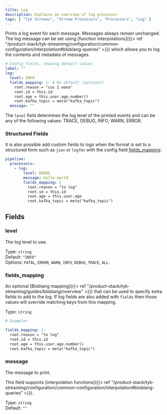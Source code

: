 ```yaml
---
title: Log
description: Explains an overview of log processor
tags: [ "Tyk Streams", "Stream Processors", "Processors", "Log" ]
---
```


Prints a log event for each message. Messages always remain unchanged. The log message can be set using [function interpolations]({{< ref "/product-stack/tyk-streaming/configuration/common-configuration/interpolation#bloblang-queries" >}}) which allows you to log the contents and metadata of messages.

```yml
# Config fields, showing default values
label: ""
log:
  level: INFO
  fields_mapping: |- # No default (optional)
    root.reason = "cus I wana"
    root.id = this.id
    root.age = this.user.age.number()
    root.kafka_topic = meta("kafka_topic")
  message: ""
```

The `level` field determines the log level of the printed events and can be any of the following values: TRACE, DEBUG, INFO, WARN, ERROR.

### Structured Fields

It is also possible add custom fields to logs when the format is set to a structured form such as `json` or `logfmt` with the config field [fields_mapping](#fields_mapping):

```yaml
pipeline:
  processors:
    - log:
        level: DEBUG
        message: hello world
        fields_mapping: |
          root.reason = "to log"
          root.id = this.id
          root.age = this.user.age
          root.kafka_topic = meta("kafka_topic")
```


## Fields

### level

The log level to use.


Type: `string`  
Default: `"INFO"`  
Options: `FATAL`, `ERROR`, `WARN`, `INFO`, `DEBUG`, `TRACE`, `ALL`.

### fields_mapping

An optional [Bloblang mapping]({{< ref "/product-stack/tyk-streaming/guides/bloblang/overview" >}}) that can be used to specify extra fields to add to the log. If log fields are also added with `fields` then those values will override matching keys from this mapping.


Type: `string`  

```yml
# Examples

fields_mapping: |-
  root.reason = "to log"
  root.id = this.id
  root.age = this.user.age.number()
  root.kafka_topic = meta("kafka_topic")
```

### message

The message to print.

This field supports [interpolation functions]({{< ref "/product-stack/tyk-streaming/configuration/common-configuration/interpolation#bloblang-queries" >}}).


Type: `string`  
Default: `""`  
